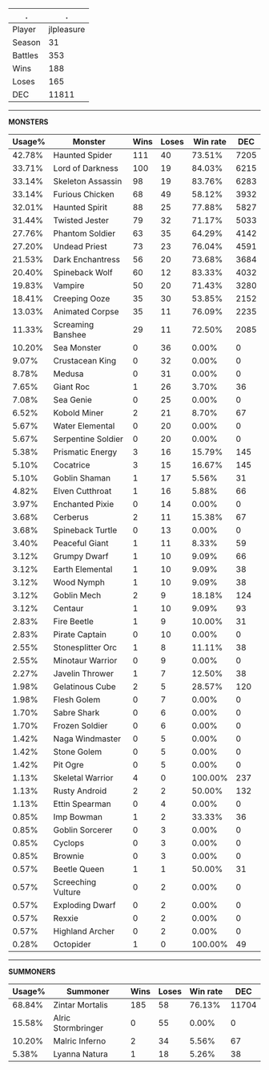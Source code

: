.|.
|-|-
Player|jlpleasure
Season|31
Battles|353
Wins|188
Loses|165
DEC|11811

---
**MONSTERS**

Usage%|Monster|Wins|Loses|Win rate|DEC|
-|-|-|-|-|-|
42.78%|Haunted Spider|111|40|73.51%|7205|
33.71%|Lord of Darkness|100|19|84.03%|6215|
33.14%|Skeleton Assassin|98|19|83.76%|6283|
33.14%|Furious Chicken|68|49|58.12%|3932|
32.01%|Haunted Spirit|88|25|77.88%|5827|
31.44%|Twisted Jester|79|32|71.17%|5033|
27.76%|Phantom Soldier|63|35|64.29%|4142|
27.20%|Undead Priest|73|23|76.04%|4591|
21.53%|Dark Enchantress|56|20|73.68%|3684|
20.40%|Spineback Wolf|60|12|83.33%|4032|
19.83%|Vampire|50|20|71.43%|3280|
18.41%|Creeping Ooze|35|30|53.85%|2152|
13.03%|Animated Corpse|35|11|76.09%|2235|
11.33%|Screaming Banshee|29|11|72.50%|2085|
10.20%|Sea Monster|0|36|0.00%|0|
9.07%|Crustacean King|0|32|0.00%|0|
8.78%|Medusa|0|31|0.00%|0|
7.65%|Giant Roc|1|26|3.70%|36|
7.08%|Sea Genie|0|25|0.00%|0|
6.52%|Kobold Miner|2|21|8.70%|67|
5.67%|Water Elemental|0|20|0.00%|0|
5.67%|Serpentine Soldier|0|20|0.00%|0|
5.38%|Prismatic Energy|3|16|15.79%|145|
5.10%|Cocatrice|3|15|16.67%|145|
5.10%|Goblin Shaman|1|17|5.56%|31|
4.82%|Elven Cutthroat|1|16|5.88%|66|
3.97%|Enchanted Pixie|0|14|0.00%|0|
3.68%|Cerberus|2|11|15.38%|67|
3.68%|Spineback Turtle|0|13|0.00%|0|
3.40%|Peaceful Giant|1|11|8.33%|59|
3.12%|Grumpy Dwarf|1|10|9.09%|66|
3.12%|Earth Elemental|1|10|9.09%|38|
3.12%|Wood Nymph|1|10|9.09%|38|
3.12%|Goblin Mech|2|9|18.18%|124|
3.12%|Centaur|1|10|9.09%|93|
2.83%|Fire Beetle|1|9|10.00%|31|
2.83%|Pirate Captain|0|10|0.00%|0|
2.55%|Stonesplitter Orc|1|8|11.11%|38|
2.55%|Minotaur Warrior|0|9|0.00%|0|
2.27%|Javelin Thrower|1|7|12.50%|38|
1.98%|Gelatinous Cube|2|5|28.57%|120|
1.98%|Flesh Golem|0|7|0.00%|0|
1.70%|Sabre Shark|0|6|0.00%|0|
1.70%|Frozen Soldier|0|6|0.00%|0|
1.42%|Naga Windmaster|0|5|0.00%|0|
1.42%|Stone Golem|0|5|0.00%|0|
1.42%|Pit Ogre|0|5|0.00%|0|
1.13%|Skeletal Warrior|4|0|100.00%|237|
1.13%|Rusty Android|2|2|50.00%|132|
1.13%|Ettin Spearman|0|4|0.00%|0|
0.85%|Imp Bowman|1|2|33.33%|36|
0.85%|Goblin Sorcerer|0|3|0.00%|0|
0.85%|Cyclops|0|3|0.00%|0|
0.85%|Brownie|0|3|0.00%|0|
0.57%|Beetle Queen|1|1|50.00%|31|
0.57%|Screeching Vulture|0|2|0.00%|0|
0.57%|Exploding Dwarf|0|2|0.00%|0|
0.57%|Rexxie|0|2|0.00%|0|
0.57%|Highland Archer|0|2|0.00%|0|
0.28%|Octopider|1|0|100.00%|49|

---
**SUMMONERS**

Usage%|Summoner|Wins|Loses|Win rate|DEC|
-|-|-|-|-|-|
68.84%|Zintar Mortalis|185|58|76.13%|11704|
15.58%|Alric Stormbringer|0|55|0.00%|0|
10.20%|Malric Inferno|2|34|5.56%|67|
5.38%|Lyanna Natura|1|18|5.26%|38|
